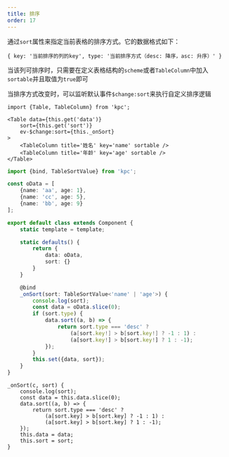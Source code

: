 ```yaml
---
title: 排序
order: 17
---
```


通过`sort`属性来指定当前表格的排序方式。它的数据格式如下：

`{ key: '当前排序的列的key', type: '当前排序方式（desc: 降序，asc: 升序）' }`

当该列可排序时，只需要在定义表格结构的`scheme`或者`TableColumn`中加入`sortable`并且取值为`true`即可

当排序方式改变时，可以监听默认事件`$change:sort`来执行自定义排序逻辑

```vdt
import {Table, TableColumn} from 'kpc';

<Table data={this.get('data')} 
    sort={this.get('sort')}
    ev-$change:sort={this._onSort}
>
    <TableColumn title='姓名' key='name' sortable />
    <TableColumn title='年龄' key='age' sortable />
</Table>
```

```ts
import {bind, TableSortValue} from 'kpc';

const oData = [
    {name: 'aa', age: 1},
    {name: 'cc', age: 5},
    {name: 'bb', age: 9}
];

export default class extends Component {
    static template = template;

    static defaults() {
        return {
            data: oData,
            sort: {}
        }
    }

    @bind
    _onSort(sort: TableSortValue<'name' | 'age'>) {
        console.log(sort);
        const data = oData.slice(0);
        if (sort.type) {
            data.sort((a, b) => {
                return sort.type === 'desc' ? 
                    (a[sort.key!] > b[sort.key!] ? -1 : 1) : 
                    (a[sort.key!] > b[sort.key!] ? 1 : -1);
            });
        }
        this.set({data, sort});
    }
}
```

```vue-methods
_onSort(c, sort) {
    console.log(sort);
    const data = this.data.slice(0);
    data.sort((a, b) => {
        return sort.type === 'desc' ? 
            (a[sort.key] > b[sort.key] ? -1 : 1) : 
            (a[sort.key] > b[sort.key] ? 1 : -1);
    });
    this.data = data;
    this.sort = sort;
}
```
